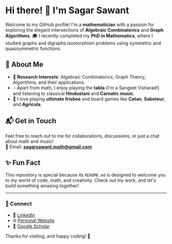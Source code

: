 # Hi there! 👋 I'm Sagar Sawant

Welcome to my GitHub profile! I'm a **mathematician** with a passion for exploring the elegant intersections of **Algebraic Combinatorics** and **Graph Algorithms**. 🎓 I recently completed my **PhD in Mathematics**, where I studied graphs and digraphs isomorphism problems using symmetric and quasisymmetric functions.

## 🌱 About Me
- 🧮 **Research Interests**: Algebraic Combinatorics, Graph Theory, Algorithms, and their applications.
- 🎶 Apart from math, I enjoy playing the **tabla** (I'm a Sangeet Visharad!) and listening to classical **Hindustani** and **Carnatic music**.
- 🥏 I love playing **ultimate frisbee** and board games like **Catan**, **Saboteur**, and **Agricola**.

## 📬 Get in Touch
Feel free to reach out to me for collaborations, discussions, or just a chat about math and music!  
📧 Email: **sagarsawant.math@gmail.com**

## ✨ Fun Fact
This repository is special because its `README.md` is designed to welcome you to my world of code, math, and creativity. Check out my work, and let's build something amazing together!

---

### 🔗 Connect
- 💼 [LinkedIn](https://www.linkedin.com/in/sagar-sawant)  
- 🌐 [Personal Website](https://s-s-sawant.github.io)  
- 📝 [Google Scholar](https://scholar.google.com/citations?user=oqSegFMAAAAJ&hl=en)   

Thanks for visiting, and happy coding! 🚀
